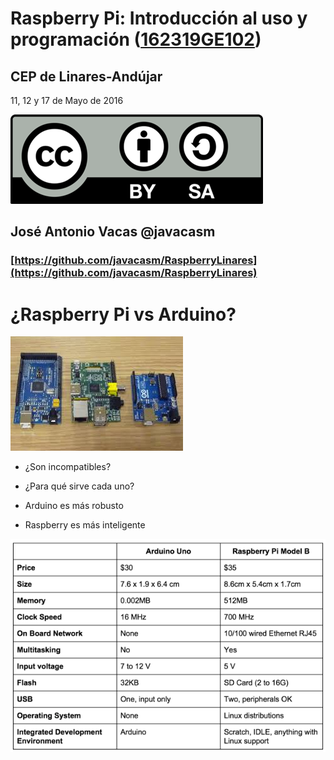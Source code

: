 # Raspberry Pi: Introducción al uso y programación ([162319GE102](https://www.juntadeandalucia.es/educacion/seneca/seneca/jsp/gestionactividades/DetActForPub.jsp?X_EDIACTFOR=161807))

## CEP de Linares-Andújar

11, 12 y 17 de Mayo de 2016

![CC](./imagenes/Licencia_CC.png)
## José Antonio Vacas  @javacasm

### [https://github.com/javacasm/RaspberryLinares](https://github.com/javacasm/RaspberryLinares)

# ¿Raspberry Pi vs Arduino?

![vs](./imagenes/arduinovsRaspberry.jpg)

* ¿Son incompatibles?

* ¿Para qué sirve cada uno?

* Arduino es más robusto

* Raspberry es más inteligente

![vs](./imagenes/arduinovsRaspberry.png)
